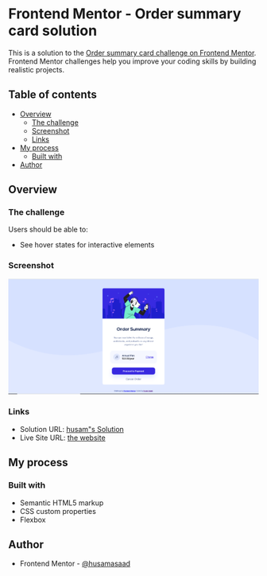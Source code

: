 # Frontend Mentor - Order summary card solution

This is a solution to the [Order summary card challenge on Frontend Mentor](https://www.frontendmentor.io/challenges/order-summary-component-QlPmajDUj). Frontend Mentor challenges help you improve your coding skills by building realistic projects. 

## Table of contents

- [Overview](#overview)
  - [The challenge](#the-challenge)
  - [Screenshot](#screenshot)
  - [Links](#links)
- [My process](#my-process)
  - [Built with](#built-with)
- [Author](#author)

## Overview

### The challenge

Users should be able to:

- See hover states for interactive elements

### Screenshot

![](./screenshot.PNG)


### Links

- Solution URL: [husam"s Solution](https://www.frontendmentor.io/challenges/order-summary-component-QlPmajDUj/hub/order-summary-component-with-nice-hover-effect-using-flexbox-GH_WGdLiGQ)
- Live Site URL: [the website](https://husamasaad.github.io/Order-summary-component/)

## My process

### Built with

- Semantic HTML5 markup
- CSS custom properties
- Flexbox


## Author

- Frontend Mentor - [@husamasaad](https://www.frontendmentor.io/profile/husamasaad)

